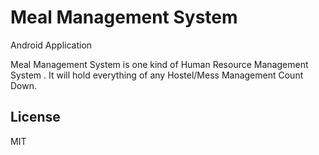 # Meal Management System
Android Application

Meal Management System is one kind of Human Resource Management System . It will hold everything of any Hostel/Mess Management Count Down.

License
---------------
MIT


